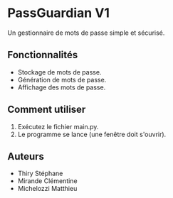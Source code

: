 # PassGuardian V1

Un gestionnaire de mots de passe simple et sécurisé.

## Fonctionnalités

- Stockage de mots de passe.
- Génération de mots de passe.
- Affichage des mots de passe.

## Comment utiliser

1. Exécutez le fichier main.py.
2. Le programme se lance (une fenêtre doit s'ouvrir).

## Auteurs

- Thiry Stéphane
- Mirande Clémentine
- Michelozzi Matthieu
